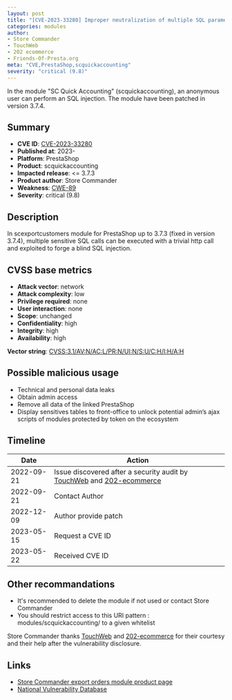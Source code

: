 ```yaml
---
layout: post
title: "[CVE-2023-33280] Improper neutralization of multiple SQL parameters in the scquickaccounting module for PrestaShop"
categories: modules
author:
- Store Commander
- TouchWeb
- 202 ecommerce
- Friends-Of-Presta.org
meta: "CVE,PrestaShop,scquickaccounting"
severity: "critical (9.8)"
---
```


In the module "SC Quick Accounting" (scquickaccounting), an anonymous user can perform an SQL injection. The module have been patched in version 3.7.4.

## Summary

* **CVE ID**: [CVE-2023-33280](https://cve.mitre.org/cgi-bin/cvename.cgi?name=CVE-2023-33280)
* **Published at**: 2023-
* **Platform**: PrestaShop
* **Product**: scquickaccounting
* **Impacted release**: <= 3.7.3
* **Product author**: Store Commander
* **Weakness**: [CWE-89](https://cwe.mitre.org/data/definitions/89.html)
* **Severity**: critical (9.8)

## Description

In scexportcustomers module for PrestaShop up to 3.7.3 (fixed in version 3.7.4), multiple sensitive SQL calls can be executed with a trivial http call and exploited to forge a blind SQL injection.


## CVSS base metrics

* **Attack vector**: network
* **Attack complexity**: low
* **Privilege required**: none
* **User interaction**: none
* **Scope**: unchanged
* **Confidentiality**: high
* **Integrity**: high
* **Availability**: high

**Vector string**: [CVSS:3.1/AV:N/AC:L/PR:N/UI:N/S:U/C:H/I:H/A:H](https://nvd.nist.gov/vuln-metrics/cvss/v3-calculator?vector=AV:N/AC:L/PR:N/UI:N/S:U/C:H/I:H/A:H)

## Possible malicious usage

* Technical and personal data leaks
* Obtain admin access
* Remove all data of the linked PrestaShop
* Display sensitives tables to front-office to unlock potential admin’s ajax scripts of modules protected by token on the ecosystem

## Timeline

| Date       | Action |
|------------|--|
| 2022-09-21 | Issue discovered after a security audit by [TouchWeb](https://www.touchweb.fr) and [202-ecommerce](https://www.202-ecommerce.com) |
| 2022-09-21 | Contact Author |
| 2022-12-09 | Author provide patch |
| 2023-05-15 | Request a CVE ID |
| 2023-05-22 | Received CVE ID |

## Other recommandations

* It's recommended to delete the module if not used or contact Store Commander
* You should restrict access to this URI pattern : modules/scquickaccounting/ to a given whitelist

Store Commander thanks [TouchWeb](https://www.touchweb.fr) and  [202-ecommerce](https://www.202-ecommerce.com) for their courtesy and their help after the vulnerability disclosure.

## Links

* [Store Commander export orders module product page](https://www.storecommander.com/fr/modules-complementaires/440-export-commandes-pro.html)
* [National Vulnerability Database](https://nvd.nist.gov/vuln/detail/CVE-2023-33280)
